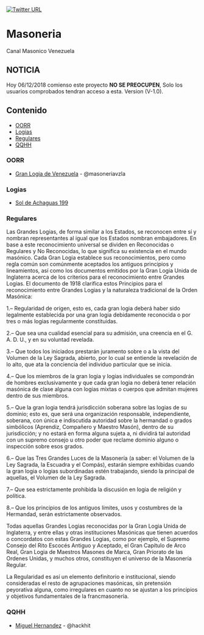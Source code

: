 [![Twitter URL](https://img.shields.io/twitter/url/http/shields.io.svg?style=social)](https://www.twitter.com/hackhit)
# Masoneria
Canal Masonico Venezuela

## NOTICIA
Hoy 06/12/2018 comienso este proyecto **NO SE PREOCUPEN**, Solo los usuarios comprobados tendran acceso a esta. Version (V-1.0).

## Contenido

* [OORR](#OORR)
* [Logias](#logias)
* [Regulares](#regulares)
* [QQHH](#QQHH)

### OORR

* [Gran Logia de Venezuela](http://www.granlogia.org.ve/) - @masoneriavzla

### Logias

* [Sol de Achaguas 199](http://www.soldeachaguas.com.ve)

### Regulares

Las Grandes Logias, de forma similar a los Estados, se reconocen entre sí y nombran representantes al igual que los Estados nombran embajadores. En base a este reconocimiento universal se dividen en Reconocidas o Regulares y No Reconocidas, lo que significa su existencia en el mundo masónico. Cada Gran Logia establece sus reconocimientos, pero como regla común son comúnmente aceptados los antiguos principios y lineamientos, así como los documentos emitidos por la Gran Logia Unida de Inglaterra acerca de los criterios para el reconocimiento entre Grandes Logias. El documento de 1918 clarifica estos Principios para el reconocimiento entre Grandes Logias y la naturaleza tradicional de la Orden Masónica:

1.– Regularidad de origen, esto es, cada gran logia deberá haber sido legalmente establecida por una gran logia debidamente reconocida o por tres o más logias regularmente constituidas.

2.– Que sea una cualidad esencial para su admisión, una creencia en el G. A. D. U., y en su voluntad revelada.

3.– Que todos los iniciados prestarán juramento sobre o a la vista del Volumen de la Ley Sagrada, abierto, por lo cual se entiende la revelación de lo alto, que ata la conciencia del individuo particular que se inicia.

4.– Que los miembros de la gran logia y logias individuales se compondrán de hombres exclusivamente y que cada gran logia no deberá tener relación masónica de clase alguna con logias mixtas o cuerpos que admitan mujeres dentro de sus miembros.

5.– Que la gran logia tendrá jurisdicción soberana sobre las logias de su dominio; esto es, que será una organización responsable, independiente, soberana, con única e indiscutida autoridad sobre la hermandad o grados simbólicos (Aprendiz, Compañero y Maestro Masón), dentro de su jurisdicción; y no estará en forma alguna sujeta a, ni dividirá tal autoridad con un supremo consejo u otro poder que reclame dominio alguno o inspección sobre esos grados.

6.– Que las Tres Grandes Luces de la Masonería (a saber: el Volumen de la Ley Sagrada, la Escuadra y el Compás), estarán siempre exhibidas cuando la gran logia o logias subordinadas estén trabajando, siendo la principal de aquellas, el Volumen de la Ley Sagrada.

7.– Que sea estrictamente prohibida la discusión en logia de religión y política.

8.– Que los principios de los antiguos límites, usos y costumbres de la Hermandad, serán estrictamente observados.

Todas aquellas Grandes Logias reconocidas por la Gran Logia Unida de Inglaterra, y entre ellas y otras instituciones Masónicas que tienen acuerdos o concordatos con estas Grandes Logias, como por ejemplo, el Supremo Consejo del Rito Escocés Antiguo y Aceptado, el Gran Capítulo de Arco Real, Gran Logia de Maestros Masones de Marca, Gran Priorato de las Ordenes Unidas, y muchos otros, constituyen el universo de la Masonería Regular.

La Regularidad es así un elemento definitorio e institucional, siendo consideradas el resto de agrupaciones masónicas, sin pretensión peyorativa alguna, como irregulares en cuanto no se ajustan a los principios y objetivos fundamentales de la francmasonería.

### QQHH
* [Miguel Hernandez](https://www.hackhit.wordpress.com) - @hackhit

